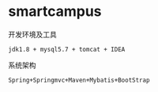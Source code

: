 # smartcampus

开发环境及工具

    jdk1.8 + mysql5.7 + tomcat + IDEA

系统架构

    Spring+Springmvc+Maven+Mybatis+BootStrap
    